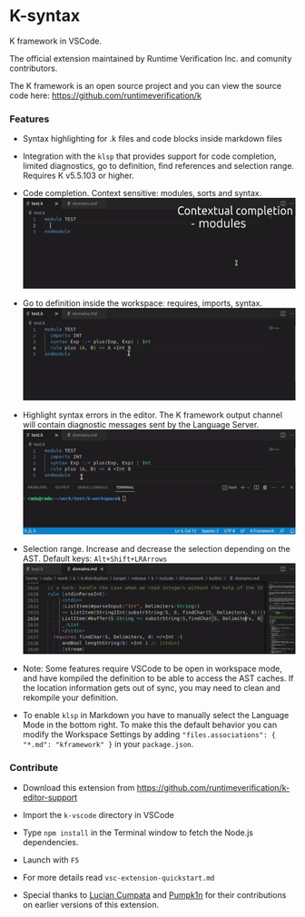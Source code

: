 # K-syntax

K framework in VSCode.

The official extension maintained by Runtime Verification Inc.
and comunity contributors.

The K framework is an open source project and you can view the source code
here: https://github.com/runtimeverification/k

### Features

- Syntax highlighting for .k files and code blocks inside markdown files

- Integration with the `klsp` that provides support for code completion,
  limited diagnostics, go to definition, find references and selection range. Requires K v5.5.103 or higher.

- Code completion. Context sensitive: modules, sorts and syntax.
![completion](media/completion.gif)

- Go to definition inside the workspace: requires, imports, syntax.
![gotoDef](media/gotoDef.gif)

- Highlight syntax errors in the editor. The K framework output channel will
  contain diagnostic messages sent by the Language Server.
![errors](media/errors.gif)

- Selection range. Increase and decrease the selection depending on the AST. Default keys: `Alt+Shift+LRArrows`
![selection](media/selection.gif)

- Note: Some features require VSCode to be open in workspace mode, and
  have kompiled the definition to be able to access the AST caches. If
  the location information gets out of sync, you may need to clean and
  rekompile your definition.

- To enable `klsp` in Markdown you have to manually select the
  Language Mode in the bottom right. To make this the default behavior
  you can modify the Workspace Settings by adding
  `"files.associations": { "*.md": "kframework" }` in your `package.json`.

### Contribute

- Download this extension from https://github.com/runtimeverification/k-editor-support

- Import the `k-vscode` directory in VSCode

- Type `npm install` in the Terminal window to fetch the Node.js dependencies.

- Launch with `F5`

- For more details read `vsc-extension-quickstart.md`

- Special thanks to [Lucian Cumpata](https://github.com/LucianCumpata) and [Pumpk1n](https://github.com/PumpkinDemo)
  for their contributions on earlier versions of this extension.